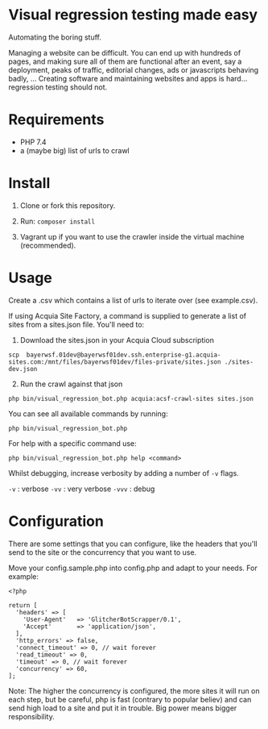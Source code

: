 
# Visual regression testing made easy

Automating the boring stuff. 

Managing a website can be difficult. You can end up with hundreds of pages, and making sure all of them are functional after an event, say a deployment, peaks of traffic, editorial changes, ads or javascripts behaving badly, ... Creating software and maintaining websites and apps is hard... regression testing should not.

# Requirements

- PHP 7.4
- a (maybe big) list of urls to crawl

# Install

1. Clone or fork this repository.

2. Run:
```composer install```

3. Vagrant up if you want to use the crawler inside the virtual machine (recommended).

# Usage

Create a .csv which contains a list of urls to iterate over (see example.csv).

If using Acquia Site Factory, a command is supplied to generate a list of sites from a sites.json file. You'll need to:

1. Download the sites.json in your Acquia Cloud subscription

```scp  bayerwsf.01dev@bayerwsf01dev.ssh.enterprise-g1.acquia-sites.com:/mnt/files/bayerwsf01dev/files-private/sites.json ./sites-dev.json```

2. Run the crawl against that json

```php bin/visual_regression_bot.php acquia:acsf-crawl-sites sites.json```


You can see all available commands by running:

```php bin/visual_regression_bot.php```

For help with a specific command use:

```php bin/visual_regression_bot.php help <command>```

Whilst debugging, increase verbosity by adding a number of `-v` flags.

`-v` : verbose
`-vv` : very verbose
`-vvv` : debug

# Configuration

There are some settings that you can configure, like the headers that you'll send to the site or the concurrency that you want to use.

Move your config.sample.php into config.php and adapt to your needs. For example:

```
<?php

return [
  'headers' => [
    'User-Agent'   => 'GlitcherBotScrapper/0.1',
    'Accept'       => 'application/json',
  ],
  'http_errors' => false,
  'connect_timeout' => 0, // wait forever
  'read_timeout' => 0,
  'timeout' => 0, // wait forever
  'concurrency' => 60,
];

```

Note: The higher the concurrency is configured, the more sites it will run on each step, but be careful, php is fast (contrary to popular believ) and can send high load to a site and put it in trouble. Big power means bigger responsibility.
